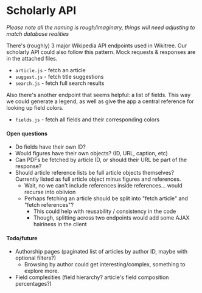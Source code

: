 # Scholarly API


*Please note all the naming is rough/imaginary, things will need adjusting to match database realities*


There's (roughly) 3 major Wikipedia API endpoints used in Wikitree. Our scholarly API could also follow this pattern. Mock requests & responses are in the attached files.

- `article.js` - fetch an article
- `suggest.js` -  fetch title suggestions
- `search.js` - fetch full search results


Also there's another endpoint that seems helpful: a list of fields. This way we could generate a legend, as well as give the app a central reference for looking up field colors.

- `fields.js` - fetch all fields and their corresponding colors


#### Open questions
- Do fields have their own ID?
- Would figures have their own objects? (ID, URL, caption, etc)
- Can PDFs be fetched by article ID, or should their URL be part of the response?
- Should article reference lists be full article objects themselves? Currently listed as full article object minus figures and references.
	- Wait, no we can't include references inside references... would recurse into oblivion
	- Perhaps fetching an article should be split into "fetch article" and "fetch references"? 
		- This could help with reusability / consistency in the code
		- Though, splitting across two endpoints would add some AJAX hairiness in the client


#### Todo/future
- Authorship pages (paginated list of articles by author ID, maybe with optional filters?)
	- Browsing by author could get interesting/complex, something to explore more.
- Field complexities (field hierarchy? article's field composition percentages?)
